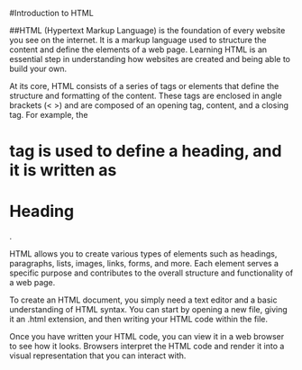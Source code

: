 #Introduction to HTML 

##HTML (Hypertext Markup Language) 
is the foundation of every website you see on the internet. It is a markup language used to structure the content and define the elements of a web page. Learning HTML is an essential step in understanding how websites are created and being able to build your own.

At its core, HTML consists of a series of tags or elements that define the structure and formatting of the content. These tags are enclosed in angle brackets (< >) and are composed of an opening tag, content, and a closing tag. For example, the <h1> tag is used to define a heading, and it is written as <h1>Heading</h1>.

HTML allows you to create various types of elements such as headings, paragraphs, lists, images, links, forms, and more. Each element serves a specific purpose and contributes to the overall structure and functionality of a web page.

To create an HTML document, you simply need a text editor and a basic understanding of HTML syntax. You can start by opening a new file, giving it an .html extension, and then writing your HTML code within the file.

Once you have written your HTML code, you can view it in a web browser to see how it looks. Browsers interpret the HTML code and render it into a visual representation that you can interact with.

